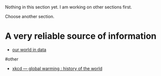 Nothing in this section yet.
I am working on other sections first.

Choose another section.

# A very reliable source of information
* [our world in data](https://ourworldindata.org)

#other
* [xkcd — global warming : history of the world](https://xkcd.com/1732/)

